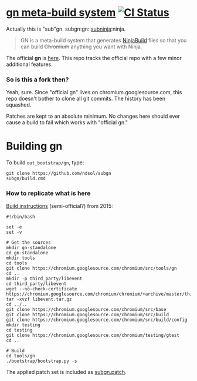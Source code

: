 # [gn meta-build system](https://github.com/ndsol/subgn) [![CI Status](https://travis-ci.org/ndsol/subgn.svg?branch=master)](https://travis-ci.org/ndsol/subgn)

Actually this is "sub"gn.
subgn:gn::[subninja](https://github.com/ndsol/subninja):ninja.

> GN is a meta-build system that generates
[NinjaBuild](https://ninja-build.org/) files so that you can build
~~Chromium~~ anything you want with Ninja.

The official **gn** is
[here](https://chromium.googlesource.com/chromium/src/tools/gn/). This repo
tracks the official repo with a few minor additional features.

### So is this a fork then?

Yeah, sure. Since "official gn" lives on chromium.googlesource.com, this repo
doesn't bother to clone all git commits. The history has been squashed.

Patches are kept to an absolute minimum. No changes here should ever cause a
build to fail which works with "official gn."

# Building gn

To build `out_bootstrap/gn`, type:
```
git clone https://github.com/ndsol/subgn
subgn/build.cmd
```

### How to replicate what is here

[Build instructions](https://gist.github.com/mohamed/4fa7eb75807463d4dfa3)
(semi-official?) from 2015:
```
#!/bin/bash

set -e
set -v

# Get the sources
mkdir gn-standalone
cd gn-standalone
mkdir tools
cd tools
git clone https://chromium.googlesource.com/chromium/src/tools/gn
cd ..
mkdir -p third_party/libevent
cd third_party/libevent
wget --no-check-certificate https://chromium.googlesource.com/chromium/chromium/+archive/master/third_party/libevent.tar.gz
tar -xvzf libevent.tar.gz
cd ../..
git clone https://chromium.googlesource.com/chromium/src/base
git clone https://chromium.googlesource.com/chromium/src/build
git clone https://chromium.googlesource.com/chromium/src/build/config
mkdir testing
cd testing
git clone https://chromium.googlesource.com/chromium/testing/gtest
cd ..

# Build
cd tools/gn
./bootstrap/bootstrap.py -s
```

The applied patch set is included as [subgn.patch](subgn.patch).
